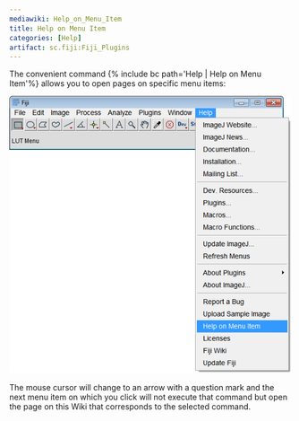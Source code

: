 ```yaml
---
mediawiki: Help_on_Menu_Item
title: Help on Menu Item
categories: [Help]
artifact: sc.fiji:Fiji_Plugins
---
```


The convenient command {% include bc path='Help | Help on Menu Item'%} allows you to open pages on specific menu items:

![](/media/help-on-menu-item.png)

The mouse cursor will change to an arrow with a question mark and the next menu item on which you click will not execute that command but open the page on this Wiki that corresponds to the selected command.


